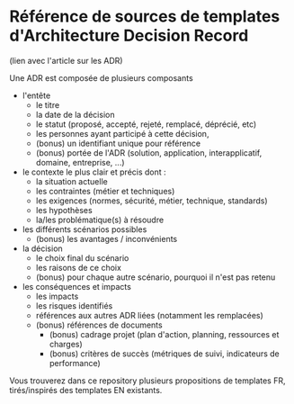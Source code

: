 # Référence de sources de templates d'Architecture Decision Record
(lien avec l'article sur les ADR)

Une ADR est composée de plusieurs composants
* l'entête
  * le titre
  * la date de la décision
  * le statut (proposé, accepté, rejeté, remplacé, déprécié, etc)
  * les personnes ayant participé à cette décision,  
  * (bonus) un identifiant unique pour référence
  * (bonus) portée de l'ADR (solution, application, interapplicatif, domaine, entreprise, ...)
* le contexte le plus clair et précis dont :
  * la situation actuelle
  * les contraintes (métier et techniques)
  * les exigences (normes, sécurité, métier, technique, standards)
  * les hypothèses
  * la/les problématique(s) à résoudre  
* les différents scénarios possibles
  * (bonus) les avantages / inconvénients
* la décision
  * le choix final du scénario
  * les raisons de ce choix
  * (bonus) pour chaque autre scénario, pourquoi il n'est pas retenu
* les conséquences et impacts
  * les impacts
  * les risques identifiés
  * références aux autres ADR liées (notamment les remplacées)
  * (bonus) références de documents
    * (bonus) cadrage projet (plan d'action, planning, ressources et charges)
    * (bonus) critères de succès (métriques de suivi, indicateurs de performance)
    

Vous trouverez dans ce repository plusieurs propositions de templates FR, tirés/inspirés des templates EN existants.
